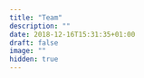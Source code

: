 ```yaml
---
title: "Team"
description: ""
date: 2018-12-16T15:31:35+01:00
draft: false
image: ""
hidden: true
---
```


